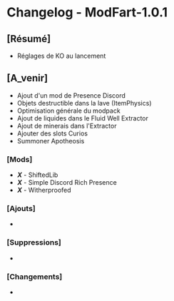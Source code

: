# Changelog - ModFart-1.0.1

## [Résumé]

- Réglages de KO au lancement

## [A_venir]

- Ajout d'un mod de Presence Discord
- Objets destructible dans la lave (ItemPhysics)
- Optimisation générale du modpack
- Ajout de liquides dans le Fluid Well Extractor
- Ajout de minerais dans l'Extractor
- Ajouter des slots Curios
- Summoner Apotheosis

### [Mods]

- **_X_** - ShiftedLib
- **_X_** - Simple Discord Rich Presence
- **_X_** - Witherproofed

### [Ajouts]

-

### [Suppressions]

-

### [Changements]

-
